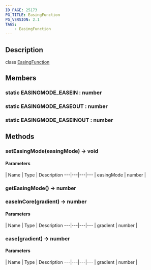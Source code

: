 ```yaml
---
ID_PAGE: 25173
PG_TITLE: EasingFunction
PG_VERSION: 2.1
TAGS:
    - EasingFunction
---
```

## Description

class [EasingFunction](/classes/2.4/EasingFunction)



## Members

### static EASINGMODE_EASEIN : number



### static EASINGMODE_EASEOUT : number



### static EASINGMODE_EASEINOUT : number



## Methods

### setEasingMode(easingMode) &rarr; void



#### Parameters
 | Name | Type | Description
---|---|---|---
 | easingMode | number |    

### getEasingMode() &rarr; number


### easeInCore(gradient) &rarr; number



#### Parameters
 | Name | Type | Description
---|---|---|---
 | gradient | number |    

### ease(gradient) &rarr; number



#### Parameters
 | Name | Type | Description
---|---|---|---
 | gradient | number |    

